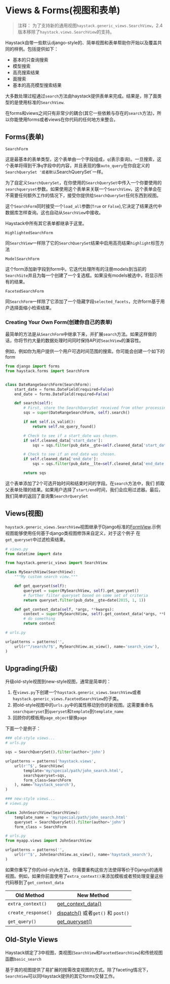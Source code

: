 # Views & Forms(视图和表单)
> 注释： 为了支持新的通用视图`haystack.generic_views.SearchView`，2.4版本移除了`haystack.views.SearchView`的支持。

Haystack自带一些默认django-style的、简单视图和表单帮助你开始以及覆盖共同的样例。包括提供如下：

+ 基本的只查询搜索
+ 模型搜索
+ 高亮搜索结果
+ 面搜索
+ 基本的高亮模型搜索结果

大多数处理过程通过`search`方法由haystack提供表单来完成。结果是，除了面类型的是使用标准的`SearchView`.

在forms和views之间只有非常少的耦合(其它一些依赖与存在的`search`方法)，所以你能使用forms或者views在你代码的任何地方来整合。

## Forms(表单)
`SearchForm`

这是最基本的表单类型，这个表单由一个字段组成，`q`(表示查询)。一旦搜索，这个表单将得到干净`q`字段中的内容，并且表现的像`auto_query`在你自定义的`SearchQuerySet '或者默认`SearchQuerySet`一样。

为了自定义`SearchQuerySet`，在你使用的`SearchQuerySet`中传入一个你要使用的`searchqueryset`参数。如果使用这个表单来关联一个`SearchView`，这个表单会在不需要任何额外工作的情况下，接受你提供给`SearchQuerySet`任何东西到视图。

这个`SearchForm`同时接受一个`load_all`参数(`True` or `False`),它决定了结果迭代中数据库怎样查询。这也自动从`SearchView`中接收。

Haystack中所有其它表单都继承于这里。

 `HighlightedSearchForm`

同`SearchView`一样除了它的`SearchQuerySet`结果中启用高亮结果`highlight`标签方法

`ModelSearchForm`

这个form添加新字段到form中。它迭代处理所有的注册models到当前的`SearchSite`并且为每一个创建了一个复选框。如果没有models被选中，将显示所有的结果。

`FacetedSearchForm`

 同`SearchForm`一样除了它添加了一个隐藏字段`selected_facets`，允许form基于用户选择面缩小检索结果。
 


### Creating Your Own Form(创建你自己的表单)

最简单的方法是从`SearchForm`中继承下来，并扩展`search`方法。如果这样做的话，你将节约大量的数据处理时间同时保持API对`SeachView`的兼容性。

例如，例如你为用户提供一个用户可选时间范围的搜索。你可能会创建一个如下的form

```py
from django import forms
from haystack.forms import SearchForm


class DateRangeSearchForm(SearchForm):
    start_date = forms.DateField(required=False)
    end_date = forms.DateField(required=False)

    def search(self):
        # First, store the SearchQuerySet received from other processing.
        sqs = super(DateRangeSearchForm, self).search()

        if not self.is_valid():
            return self.no_query_found()

        # Check to see if a start_date was chosen.
        if self.cleaned_data['start_date']:
            sqs = sqs.filter(pub_date__gte=self.cleaned_data['start_date'])

        # Check to see if an end_date was chosen.
        if self.cleaned_data['end_date']:
            sqs = sqs.filter(pub_date__lte=self.cleaned_data['end_date'])

        return sqs
```

这个表单添加了2个可选开始时间和结束时间的字段。在`search`方法中，我们
抓取父表单处理的结果。如果用户选择了`start/end`时间，我们会应用过滤器。最后，我们简单的返回了查询集`SearchrQuerySet`

## Views(视图)

`haystack.generic_views.SearchView`视图继承于Django标准的[FormView](https://docs.djangoproject.com/en/1.7/ref/class-based-views/generic-editing/#formview).示例视图能够使用任何基于django类视图修饰来自定义，对于这个例子 在`get_queryset`中过滤检索结果。

```py
# views.py
from datetime import date

from haystack.generic_views import SearchView

class MySearchView(SearchView):
    """My custom search view."""

    def get_queryset(self):
        queryset = super(MySearchView, self).get_queryset()
        # further filter queryset based on some set of criteria
        return queryset.filter(pub_date__gte=date(2015, 1, 1))

    def get_context_data(self, *args, **kwargs):
        context = super(MySearchView, self).get_context_data(*args, **kwargs)
        # do something
        return context

# urls.py

urlpatterns = patterns('',
    url(r'^/search/?$', MySearchView.as_view(), name='search_view'),
)
```

## Upgrading(升级)

升级old-style视图到new-style视图，通常是简单的：

1. 在`views.py`下创建一个`haystack.generic_views.SearchView`或者`haystack.generic_views.FacetedSearchView`的子类。
2. 把old-style视图中的`urls.py`中的属性移动到你的新视图。这需要重命名`searchqueryset`到`queryset`和`template`到`template_name`
3. 回顾你的模板用`page_object`替换`page`

下面一个是例子：

```py
### old-style views...
# urls.py

sqs = SearchQuerySet().filter(author='john')

urlpatterns = patterns('haystack.views',
    url(r'^$', SearchView(
        template='my/special/path/john_search.html',
        searchqueryset=sqs,
        form_class=SearchForm
    ), name='haystack_search'),
)

### new-style views...
# views.py

class JohnSearchView(SearchView):
    template_name = 'my/special/path/john_search.html'
    queryset = SearchQuerySet().filter(author='john')
    form_class = SearchForm

# urls.py
from myapp.views import JohnSearchView

urlpatterns = patterns('',
    url(r'^$', JohnSearchView.as_view(), name='haystack_search'),
)
```

如果你重写了你的old-style方法，你需要重构这些方法使得等价于Django的通用视图。例如，如果你前面使用了`extra_context()`来添加模板或者预处理变量这些代码移到了`get_context_data`

| Old Method | New Method |
| -- | -- |
| `extra_context()` | [get_context_data()](https://docs.djangoproject.com/en/1.7/ref/class-based-views/mixins-simple/#django.views.generic.base.ContextMixin.get_context_data) |
| `create_response()` | [dispatch()](https://docs.djangoproject.com/en/1.7/ref/class-based-views/base/#django.views.generic.base.View.dispatch) 或者`get()` 和 `post()` |
| `get_query()` | [get_queryset()](https://docs.djangoproject.com/en/1.7/ref/class-based-views/mixins-multiple-object/#django.views.generic.list.MultipleObjectMixin.get_queryset) |

## Old-Style Views

Haystack绑定了3中视图，类视图(`SearchView`和`FacetedSearchView`)和传统视图函数`basic_search`

基于类的视图提供了易扩展的按需改变视图的方式。除了faceting情况下，`SearchView`可以同Haystack提供的其它forms交替工作。




